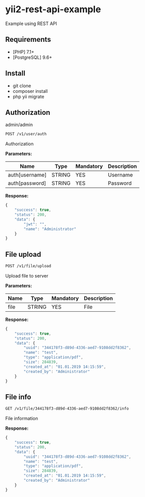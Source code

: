 # yii2-rest-api-example
Example using REST API

## Requirements
- [PHP] 7.1+
- [PostgreSQL] 9.6+

## Install
- git clone
- composer install
- php yii migrate

## Authorization
admin/admin

```rest
POST /v1/user/auth
```
Authorization

**Parameters:**

Name | Type | Mandatory | Description
------------ | ------------ | ------------ | ------------
auth[username] | STRING | YES | Username
auth[password] | STRING | YES | Password

**Response:**
```javascript
{
    "success": true,
    "status": 200,
    "data": {
        "jwt": "",
        "name": "Administrator"
    }
}
```

## File upload

```rest
POST /v1/file/upload
```
Upload file to server

**Parameters:**

Name | Type | Mandatory | Description
------------ | ------------ | ------------ | ------------
file | STRING | YES | File

**Response:**
```javascript
{
    "success": true,
    "status": 200,
    "data": {
        "uuid": "344178f3-d89d-4336-aed7-9108dd2f8362",
        "name": "test",
        "type": "application/pdf",
        "size": 284839,
        "created_at": "01.01.2019 14:15:59",
        "created_by": "Administrator"
    }
}
```

## File info

```rest
GET /v1/file/344178f3-d89d-4336-aed7-9108dd2f8362/info
```
File information

**Response:**
```javascript
{
    "success": true,
    "status": 200,
    "data": {
        "uuid": "344178f3-d89d-4336-aed7-9108dd2f8362",
        "name": "test",
        "type": "application/pdf",
        "size": 284839,
        "created_at": "01.01.2019 14:15:59",
        "created_by": "Administrator"
    }
}
```

